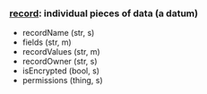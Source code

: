 ### [record](https://everything.dev/every.near/widget/every.type.create?typeSrc=flowscience.near/type/record): individual pieces of data (a datum)

- recordName (str, s)
- fields (str, m)
- recordValues (str, m)
- recordOwner (str, s)
- isEncrypted (bool, s)
- permissions (thing, s)